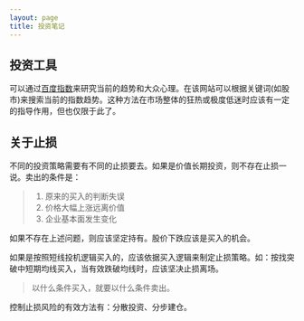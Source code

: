 ```yaml
---
layout: page
title: 投资笔记
---
```


## 投资工具

可以通过[百度指数](http://index.baidu.com)来研究当前的趋势和大众心理。在该网站可以根据关键词(如股市)来搜索当前的指数趋势。这种方法在市场整体的狂热或极度低迷时应该有一定的指导作用，但也仅限于此了。


## 关于止损

不同的投资策略需要有不同的止损要去。如果是价值长期投资，则不存在止损一说。卖出的条件是：

> 1. 原来的买入的判断失误
> 2. 价格大幅上涨远离价值
> 3. 企业基本面发生变化

如果不存在上述问题，则应该坚定持有。股价下跌应该是买入的机会。

如果是按照短线投机逻辑买入的，应该依据买入逻辑来制定止损策略。如：按找突破中短期均线买入，当有效跌破均线时，应该坚决止损离场。

> 以什么条件买入，就要以什么条件卖出。

控制止损风险的有效方法有：分散投资、分步建仓。
